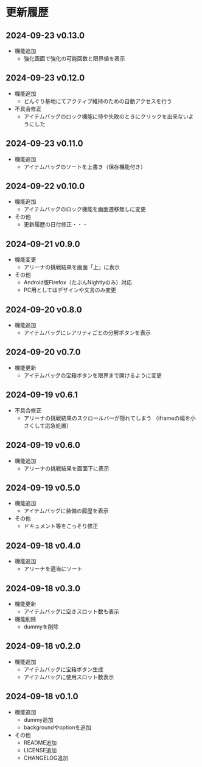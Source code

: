 # 更新履歴

## 2024-09-23 v0.13.0
* 機能追加
  - 強化画面で強化の可能回数と限界値を表示

## 2024-09-23 v0.12.0
* 機能追加
  - どんぐり基地にてアクティブ維持のための自動アクセスを行う
* 不具合修正
  - アイテムバッグのロック機能に待や失敗のときにクリックを出来ないようにした

## 2024-09-23 v0.11.0
* 機能追加
  - アイテムバッグのソートを上書き（保存機能付き）

## 2024-09-22 v0.10.0
* 機能追加
  - アイテムバッグのロック機能を画面遷移無しに変更
* その他
  - 更新履歴の日付修正・・・

## 2024-09-21 v0.9.0
* 機能変更
  - アリーナの挑戦結果を画面「上」に表示
* その他
  - Android版Firefox（たぶんNightlyのみ）対応
  - PC用としてはデザインや文言のみ変更

## 2024-09-20 v0.8.0
* 機能追加
  - アイテムバッグにレアリティごとの分解ボタンを表示

## 2024-09-20 v0.7.0
* 機能更新
  - アイテムバッグの宝箱ボタンを限界まで開けるように変更

## 2024-09-19 v0.6.1
* 不具合修正
  - アリーナの挑戦結果のスクロールバーが隠れてしまう
（iframeの幅を小さくして応急処置）

## 2024-09-19 v0.6.0
* 機能追加
  - アリーナの挑戦結果を画面下に表示

## 2024-09-19 v0.5.0
* 機能追加
  - アイテムバッグに装備の履歴を表示
* その他
  - ドキュメント等をこっそり修正

## 2024-09-18 v0.4.0
* 機能追加
  - アリーナを適当にソート

## 2024-09-18 v0.3.0
* 機能更新
  - アイテムバッグに空きスロット数も表示
* 機能削除
  - dummyを削除

## 2024-09-18 v0.2.0
* 機能追加
  - アイテムバッグに宝箱ボタン生成
  - アイテムバッグに使用スロット数表示

## 2024-09-18 v0.1.0
* 機能追加
  - dummy追加
  - backgroundやoptionを追加
* その他
  - README追加
  - LICENSE追加
  - CHANGELOG追加



